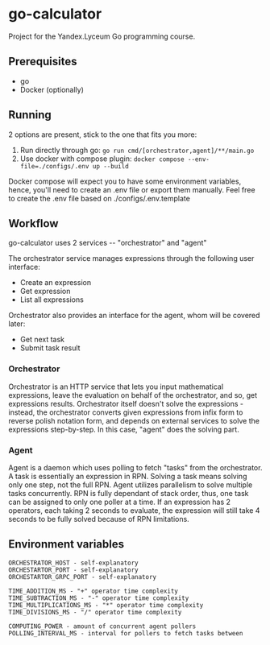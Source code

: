# go-calculator
Project for the Yandex.Lyceum Go programming course.  

## Prerequisites
* go
* Docker (optionally)

## Running
2 options are present, stick to the one that fits you more:

1. Run directly through go: `go run cmd/[orchestrator,agent]/**/main.go`
2. Use docker with compose plugin: `docker compose --env-file=./configs/.env up --build`

Docker compose will expect you to have some environment variables, 
hence, you'll need to create an .env file or export them manually. 
Feel free to create the .env file based on ./configs/.env.template

## Workflow
go-calculator uses 2 services -- "orchestrator" and "agent"

The orchestrator service manages expressions through the following user interface:
* Create an expression
* Get expression
* List all expressions

Orchestrator also provides an interface for the agent, whom will be covered later:
* Get next task
* Submit task result

### Orchestrator
Orchestrator is an HTTP service that lets you input mathematical expressions,
leave the evaluation on behalf of the orchestrator, and so, get expressions
results. Orchestrator itself doesn't solve the expressions - instead, 
the orchestrator converts given expressions from infix form to 
reverse polish notation form, and depends on external services to
solve the expressions step-by-step. In this case, "agent" does the solving part.

### Agent
Agent is a daemon which uses polling to fetch "tasks" from the orchestrator.
A task is essentially an expression in RPN. Solving a task means solving
only one step, not the full RPN. Agent utilizes parallelism to solve
multiple tasks concurrently. RPN is fully dependant of stack order,
thus, one task can be assigned to only one poller at a time.
If an expression has 2 operators, each taking 2 seconds to evaluate,
the expression will still take 4 seconds to be fully solved because of RPN limitations.

## Environment variables
```
ORCHESTRATOR_HOST - self-explanatory
ORCHESTARTOR_PORT - self-explanatory
ORCHESTARTOR_GRPC_PORT - self-explanatory

TIME_ADDITION_MS - "+" operator time complexity
TIME_SUBTRACTION_MS - "-" operator time complexity
TIME_MULTIPLICATIONS_MS - "*" operator time complexity
TIME_DIVISIONS_MS - "/" operator time complexity

COMPUTING_POWER - amount of concurrent agent pollers
POLLING_INTERVAL_MS - interval for pollers to fetch tasks between
```
